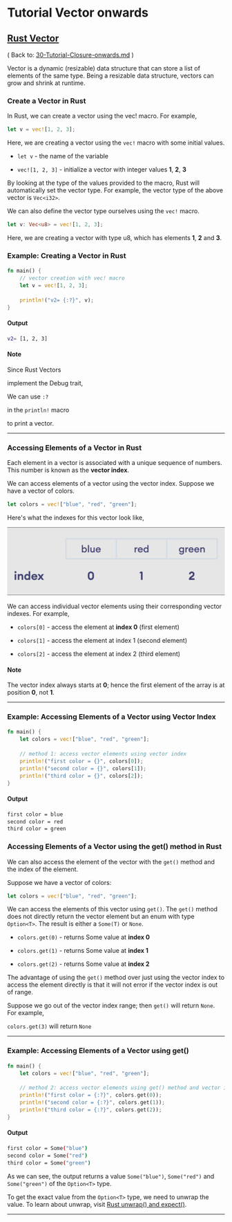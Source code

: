 # Tutorial Vector onwards

## [Rust Vector](https://www.programiz.com/rust/vector)

( Back to: [30-Tutorial-Closure-onwards.md](/documentation/30-Tutorial-Closure-onwards.md) )

Vector is a dynamic (resizable) data structure that can store a list of elements of the same type. Being a resizable data structure, vectors can grow and shrink at runtime.

### Create a Vector in Rust

In Rust, we can create a vector using the vec! macro. For example,

```rust
let v = vec![1, 2, 3];
```

Here, we are creating a vector using the `vec!` macro with some initial values.

- `let v` - the name of the variable

- `vec![1, 2, 3]` - initialize a vector with integer values **1**, **2**, **3**

By looking at the type of the values provided to the macro, Rust will automatically set the vector type. For example, the vector type of the above vector is `Vec<i32>`.

We can also define the vector type ourselves using the `vec!` macro.

```rust
let v: Vec<u8> = vec![1, 2, 3];
```

Here, we are creating a vector with type u8, which has elements **1**, **2** and **3**.

### Example: Creating a Vector in Rust

```rust
fn main() {    
    // vector creation with vec! macro
    let v = vec![1, 2, 3];
    
    println!("v2= {:?}", v);
}
```

#### Output

```bash
v2= [1, 2, 3]
```

#### Note

Since Rust Vectors 

implement the Debug trait, 

We can use `:?` 

in the `println!` macro 

to print a vector.

____

### Accessing Elements of a Vector in Rust

Each element in a vector is associated with a unique sequence of numbers. This number is known as the **vector index**.

We can access elements of a vector using the vector index. Suppose we have a vector of colors.

```rust
let colors = vec!["blue", "red", "green"];
```

Here's what the indexes for this vector look like,

![vectorIndex.png](/static/images/vectorIndex.png)

We can access individual vector elements using their corresponding vector indexes. For example,

- `colors[0]` - access the element at **index 0** (first element)

- `colors[1]` - access the element at index 1 (second element)

- `colors[2]` - access the element at index 2 (third element)

#### Note

The vector index always starts at **0**; hence the first element of the array is at position **0**, not **1**.

____

### Example: Accessing Elements of a Vector using Vector Index

```rust
fn main() {
    let colors = vec!["blue", "red", "green"];
    
    // method 1: access vector elements using vector index
    println!("first color = {}", colors[0]);
    println!("second color = {}", colors[1]);
    println!("third color = {}", colors[2]);
}
```

#### Output

```bash
first color = blue
second color = red
third color = green
```

### Accessing Elements of a Vector using the get() method in Rust

We can also access the element of the vector with the `get()` method and the index of the element.

Suppose we have a vector of colors:

```rust
let colors = vec!["blue", "red", "green"];
```

We can access the elements of this vector using `get()`. The `get()` method does not directly return the vector element but an enum with type `Option<T>`. The result is either a `Some(T)` or `None`.


- `colors.get(0)` - returns Some value at **index 0**

- `colors.get(1)` - returns Some value at **index 1**

- `colors.get(2)` - returns Some value at **index 2**

The advantage of using the `get()` method over just using the vector index to access the element directly is that it will not error if the vector index is out of range.

Suppose we go out of the vector index range; then `get()` will return `None`. For example,

`colors.get(3)` will return `None`

____

### Example: Accessing Elements of a Vector using get()

```rust
fn main() {
    let colors = vec!["blue", "red", "green"];
    
    // method 2: access vector elements using get() method and vector index
    println!("first color = {:?}", colors.get(0));
    println!("second color = {:?}", colors.get(1));
    println!("third color = {:?}", colors.get(2));
}
```

#### Output

```bash
first color = Some("blue")
second color = Some("red")
third color = Some("green")
```

As we can see, the output returns a value `Some("blue")`, `Some("red")` and `Some("green")` of the `Option<T>` type.

To get the exact value from the `Option<T>` type, we need to unwrap the value. To learn about unwrap, visit [Rust unwrap() and expect()](https://www.programiz.com/rust/unwrap-and-expect).

____
